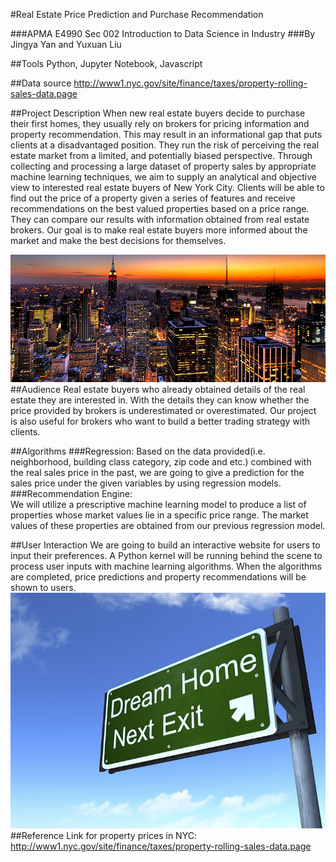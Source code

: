 #Real Estate Price Prediction and Purchase Recommendation  

###APMA E4990 Sec 002 Introduction to Data Science in Industry
###By Jingya Yan and Yuxuan Liu
 

##Tools
Python, Jupyter Notebook, Javascript

##Data source
http://www1.nyc.gov/site/finance/taxes/property-rolling-sales-data.page

##Project Description
When new real estate buyers decide to purchase their first homes, they usually rely on brokers for pricing information and property recommendation. This may result in an informational gap that puts clients at a disadvantaged position. They run the risk of perceiving the real estate market from a limited, and potentially biased perspective. Through collecting and processing a large dataset of property sales by appropriate machine learning techniques, we aim to supply an analytical and objective view to interested real estate buyers of New York City. Clients will be able to find out the price of a property given a series of features and receive recommendations on the best valued properties based on a price range. They can compare our results with information obtained from real estate brokers. Our goal is to make real estate buyers more informed about the market and make the best decisions for themselves.  

![Alt text](img/Real-Estate-Companies-in-New-York.jpg)
##Audience
Real estate buyers who already obtained details of the real estate they are interested in. With the details they can know whether the price provided by brokers is underestimated or overestimated.
Our project is also useful for brokers who want to build a better trading strategy with clients. 
 
##Algorithms
###Regression: 
Based on the data provided(i.e. neighborhood, building class category, zip code and etc.) combined with the real sales price in the past, we are going to give a prediction for the sales price under the given variables by using regression models.
###Recommendation Engine:  
We will utilize a prescriptive machine learning model to produce a list of properties whose market values lie in a specific price range. The market values of these properties are obtained from our previous regression model.  
 
##User Interaction
We are going to build an interactive website for users to input their preferences. A Python kernel will be running behind the scene to process user inputs with machine learning algorithms. When the algorithms are completed, price predictions and property recommendations will be shown to users. 
![Alt text](img/dream-home-blog.jpg)
##Reference
Link for property prices in NYC: http://www1.nyc.gov/site/finance/taxes/property-rolling-sales-data.page